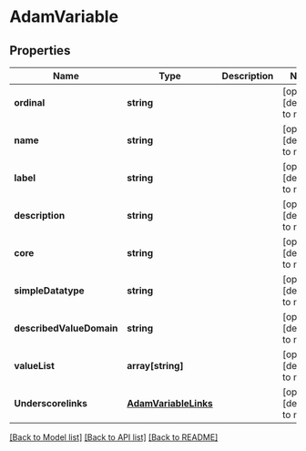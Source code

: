 # AdamVariable

## Properties
Name | Type | Description | Notes
------------ | ------------- | ------------- | -------------
**ordinal** | **string** |  | [optional] [default to null]
**name** | **string** |  | [optional] [default to null]
**label** | **string** |  | [optional] [default to null]
**description** | **string** |  | [optional] [default to null]
**core** | **string** |  | [optional] [default to null]
**simpleDatatype** | **string** |  | [optional] [default to null]
**describedValueDomain** | **string** |  | [optional] [default to null]
**valueList** | **array[string]** |  | [optional] [default to null]
**Underscorelinks** | [**AdamVariableLinks**](AdamVariableLinks.md) |  | [optional] [default to null]

[[Back to Model list]](../README.md#documentation-for-models) [[Back to API list]](../README.md#documentation-for-api-endpoints) [[Back to README]](../README.md)


